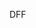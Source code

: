 DFF

<!---
VijayGods/VijayGods is a ✨ special ✨ repository because its `README.md` (this file) appears on your GitHub profile.
You can click the Preview link to take a look at your changes.
--->
